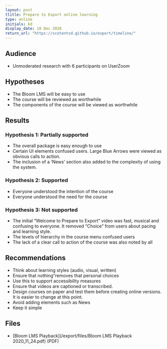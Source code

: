 ```yaml
---
layout: post
tlitle: Prepare to Export online learning
type: online
initials: kd
display_date: 10 Dec 2020
return_url: "https://scotentsd.github.io/export/timeline/"
---
```


## Audience
- Unmoderated research with 6 participants on UserZoom 

## Hypotheses
- The Bloom LMS will be easy to use 
- The course will be reviewed as worthwhile 
- The components of the course will be viewed as worthwhile 

## Results

### Hypothesis 1: Partially supported
- The overall package is easy enough to use 
- Certain UI elements confused users. Large Blue Arrows were viewed as obvious calls to action. 
- The inclusion of a ‘News’ section also added to the complexity of using the system. 

### Hypothesis 2: Supported
- Everyone understood the intention of the course 
- Everyone understood the need for the course 

### Hypothesis 3: Not supported
- The initial “Welcome to Prepare to Export” video was fast, musical and confusing to everyone. It removed “Choice” from users about pacing and learning style. 
- The levels of hierarchy in the course menu confused users 
- The lack of a clear call to action of the course was also noted by all

## Recommendations
- Think about learning styles (audio, visual, written) 
- Ensure that nothing“removes that personal choices 
- Use this to support accessibility measures 
- Ensure that videos are captioned or transcribed.  
- Design courses on paper and test them before creating online versions. It is easier to change at this point. 
- Avoid adding elements such as News 
- Keep it simple 

## Files
- [Bloom LMS Playback](/export/files/Bloom LMS Playback 2020_11_24.pdf) (PDF)
